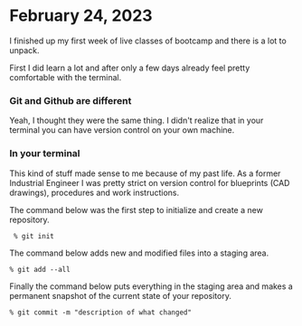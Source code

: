 # February 24, 2023
I finished up my first week of live classes of bootcamp and there is a lot to unpack. 

First I did learn a lot and after only a few days already feel pretty comfortable with the terminal. 

### Git and Github are different
Yeah, I thought they were the same thing. I didn't realize that in your terminal you can have version control on your own machine. 

### In your terminal
This kind of stuff made sense to me because of my past life. As a former Industrial Engineer I was pretty strict on version control for blueprints (CAD drawings), procedures and work instructions.

The command below was the first step to initialize and create a new repository.
```
 % git init
```

The command below adds new and modified files into a staging area.
```
% git add --all
```

Finally the command below puts everything in the staging area and makes a permanent snapshot of the current state of your repository. 
```
% git commit -m "description of what changed"
```
